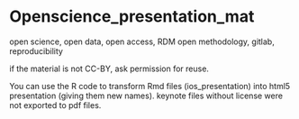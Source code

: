 # Openscience_presentation_mat
open science, open data, open access, RDM open methodology, gitlab, reproducibility

if the material is not CC-BY, ask permission for reuse.

You can use the R code to transform Rmd files (ios_presentation) into html5 presentation (giving them new names).
keynote files without license were not exported to pdf files.